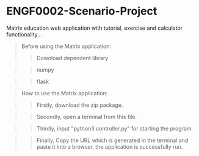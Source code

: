 # ENGF0002-Scenario-Project
Matrix education web application with tutorial, exercise and calculator functionality...

>Before using the Matrix application:
>>Download dependent library

>>numpy

>>flask

>How to use the Matrix application:

>>Firstly, download the zip package.

>>Secondly, open a terminal from this file.

>>Thirdly, input "python3 controller.py" for starting the program.

>>Finally, Copy the URL which is generated in the terminal and paste it into a browser, the application is successfully run.